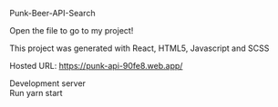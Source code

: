 Punk-Beer-API-Search

Open the file to go to my project!

This project was generated with React, HTML5, Javascript and SCSS

Hosted URL:
https://punk-api-90fe8.web.app/ 

Development server
<br>
Run yarn start 
